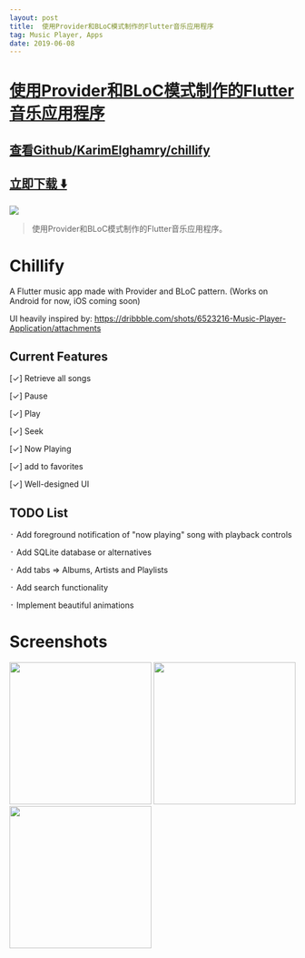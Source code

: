 ```yaml
---
layout: post
title:  使用Provider和BLoC模式制作的Flutter音乐应用程序
tag: Music Player, Apps
date: 2019-06-08
---
```


# [使用Provider和BLoC模式制作的Flutter音乐应用程序 ](http://github.com/KarimElghamry/chillify) 



## [查看Github/KarimElghamry/chillify](http://github.com/KarimElghamry/chillify)
## [立即下载 ️⬇️ ](https://codeload.github.com/KarimElghamry/chillify/zip/master) 


 
![](https://flutterawesome.com/content/images/2019/06/chillify.jpg)
 
>
> 使用Provider和BLoC模式制作的Flutter音乐应用程序。
>

 
# Chillify

A Flutter music app made with Provider and BLoC pattern. (Works on Android for now, iOS coming soon)

UI heavily inspired by: https://dribbble.com/shots/6523216-Music-Player-Application/attachments

## Current Features
[✓] Retrieve all songs

[✓] Pause

[✓] Play

[✓] Seek

[✓] Now Playing

[✓] add to favorites

[✓] Well-designed UI


## TODO List

᛫ Add foreground notification of "now playing" song with playback controls

᛫ Add SQLite database or alternatives

᛫ Add tabs => Albums, Artists and Playlists

᛫ Add search functionality

᛫ Implement beautiful animations


# Screenshots


<img src="/first_screen.png" width="250"/> <img src="/second_screen.png" width="250"/> <img src="/third_screen.png" width="250"/>

